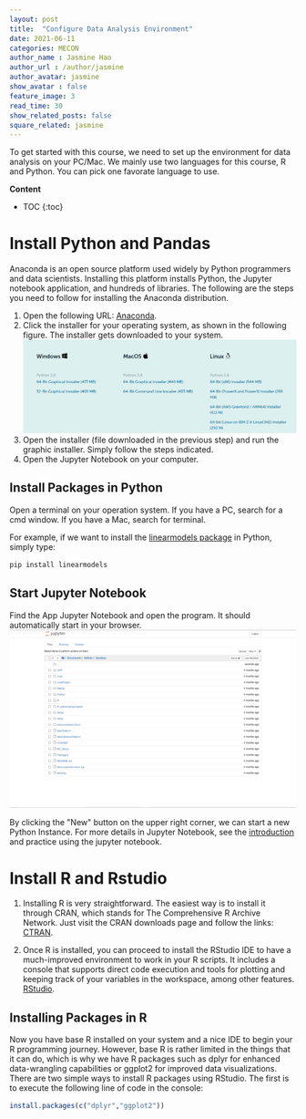 ```yaml
---
layout: post
title:  "Configure Data Analysis Environment"
date: 2021-06-11 
categories: MECON
author_name : Jasmine Hao
author_url : /author/jasmine
author_avatar: jasmine
show_avatar : false
feature_image: 3
read_time: 30
show_related_posts: false
square_related: jasmine
---
```



To get started with this course, we need to set up the environment for data analysis on your PC/Mac.
We mainly use two languages for this course, R and Python. You can pick one favorate language to use. 

**Content**
* TOC
{:toc}

# Install Python and Pandas

Anaconda is an open source platform used widely by Python programmers and data scientists. Installing this platform installs Python, the Jupyter notebook application, and hundreds of libraries. 
The following are the steps you need to follow for installing the Anaconda distribution.
    
1. Open the following URL: [Anaconda](https://www.anaconda.com/products/individual).
2. Click the installer for your operating system, as shown in the following figure.
The installer gets downloaded to your system.
![Figure 1-1](img/W1/1.png)
3. Open the installer (file downloaded in the previous step) and run the graphic installer. Simply follow the steps indicated.
4. Open the Jupyter Notebook on your computer.

## Install Packages in Python

Open a terminal on your operation system. If you have a PC, search for a cmd window. If you have a Mac, search for terminal.

For example, if we want to install the [linearmodels package](https://bashtage.github.io/linearmodels/) in Python, simply type:
``` bash
pip install linearmodels
```

## Start Jupyter Notebook

Find the App Jupyter Notebook and open the program. It should automatically start in your browser. 
![](img/W1/2.png)

By clicking the "New" button on the upper right corner, we can start a new Python Instance. 
For more details in Jupyter Notebook, see the [introduction](https://jupyter-notebook-beginner-guide.readthedocs.io/en/latest/what_is_jupyter.html) and practice using the jupyter notebook.

# Install R and Rstudio

1. Installing R is very straightforward. The easiest way is to install it through CRAN, which stands for The Comprehensive R Archive Network. Just visit the CRAN downloads page and follow the links: [CTRAN](https://cran.r-project.org/).

2. Once R is installed, you can proceed to install the RStudio IDE to have a much-improved environment to work in your R scripts. It includes a console that supports direct code execution and tools for plotting and keeping track of your variables in the workspace, among other features. [RStudio](https://www.rstudio.com/products/rstudio/download/#download).

## Installing Packages in R
Now you have base R installed on your system and a nice IDE to begin your R programming journey. However, base R is rather limited in the things that it can do, which is why we have R packages such as dplyr for enhanced data-wrangling capabilities or ggplot2 for improved data visualizations. There are two simple ways to install R packages using RStudio. The first is to execute the following line of code in the console:

``` R
install.packages(c("dplyr","ggplot2"))
```